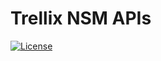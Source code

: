 # Trellix NSM APIs
[![License](https://img.shields.io/badge/License-Apache%202.0-blue.svg)](https://opensource.org/licenses/Apache-2.0)

